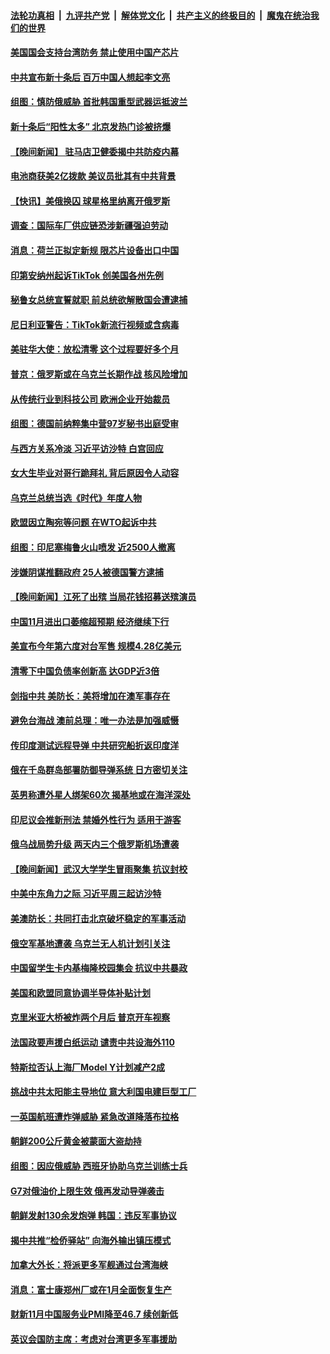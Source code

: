 ####  [法轮功真相](../../../../basic/blob/master/README.md?t=12090531) &nbsp;|&nbsp; [九评共产党](../../../../9ping.md/blob/master/README.md?t=12090531) &nbsp;|&nbsp; [解体党文化](../../../../jtdwh.md/blob/master/README.md?t=12090531)  &nbsp;|&nbsp; [共产主义的终极目的](../../../../gczydzjmd.md/blob/master/README.md?t=12090531) &nbsp;|&nbsp; [魔鬼在统治我们的世界](../../../../mgztzwmdsj.md/blob/master/README.md?t=12090531) 

#### [美国国会支持台湾防务 禁止使用中国产芯片](../pages/nsc418/n13881077.md?t=12090531) 

#### [中共宣布新十条后 百万中国人想起李文亮](../pages/nsc418/n13881045.md?t=12090531) 

#### [组图：慎防俄威胁 首批韩国重型武器运抵波兰](../pages/nsc418/n13880774.md?t=12090531) 

#### [新十条后“阳性太多” 北京发热门诊被挤爆](../pages/nsc418/n13880979.md?t=12090531) 

#### [【晚间新闻】 驻马店卫健委揭中共防疫内幕](../pages/nsc418/n13880955.md?t=12090531) 




#### [电池商获美2亿拨款 美议员批其有中共背景](../pages/nsc418/n13880881.md?t=12090531) 

#### [【快讯】美俄换囚 球星格里纳离开俄罗斯](../pages/nsc418/n13880952.md?t=12090531) 

#### [调查：国际车厂供应链恐涉新疆强迫劳动](../pages/nsc418/n13880731.md?t=12090531) 

#### [消息：荷兰正拟定新规 限芯片设备出口中国](../pages/nsc418/n13880604.md?t=12090531) 

#### [印第安纳州起诉TikTok 创美国各州先例](../pages/nsc418/n13880546.md?t=12090531) 

#### [秘鲁女总统宣誓就职 前总统欲解散国会遭逮捕](../pages/nsc418/n13880432.md?t=12090531) 

#### [尼日利亚警告：TikTok新流行视频或含病毒](../pages/nsc418/n13880426.md?t=12090531) 

#### [美驻华大使：放松清零 这个过程要好多个月](../pages/nsc418/n13880375.md?t=12090531) 

#### [普京：俄罗斯或在乌克兰长期作战 核风险增加](../pages/nsc418/n13880374.md?t=12090531) 

#### [从传统行业到科技公司 欧洲企业开始裁员](../pages/nsc418/n13880349.md?t=12090531) 

#### [组图：德国前纳粹集中营97岁秘书出庭受审](../pages/nsc418/n13880079.md?t=12090531) 

#### [与西方关系冷淡 习近平访沙特 白宫回应](../pages/nsc418/n13880338.md?t=12090531) 

#### [女大生毕业对哥行跪拜礼 背后原因令人动容](../pages/nsc418/n13879958.md?t=12090531) 

#### [乌克兰总统当选《时代》年度人物](../pages/nsc418/n13880292.md?t=12090531) 

#### [欧盟因立陶宛等问题 在WTO起诉中共](../pages/nsc418/n13880268.md?t=12090531) 

#### [组图：印尼塞梅鲁火山喷发 近2500人撤离](../pages/nsc418/n13880189.md?t=12090531) 

#### [涉嫌阴谋推翻政府 25人被德国警方逮捕](../pages/nsc418/n13880188.md?t=12090531) 


#### [【晚间新闻】江死了出殡 当局花钱招募送殡演员](../pages/nsc418/n13880213.md?t=12090531) 


#### [中国11月进出口萎缩超预期 经济继续下行](../pages/nsc418/n13880013.md?t=12090531) 

#### [美宣布今年第六度对台军售 规模4.28亿美元](../pages/nsc418/n13879921.md?t=12090531) 

#### [清零下中国负债率创新高 达GDP近3倍](../pages/nsc418/n13879828.md?t=12090531) 

#### [剑指中共 美防长：美将增加在澳军事存在](../pages/nsc418/n13879619.md?t=12090531) 

#### [避免台海战 澳前总理：唯一办法是加强威慑](../pages/nsc418/n13879719.md?t=12090531) 

#### [传印度测试远程导弹 中共研究船折返印度洋](../pages/nsc418/n13879630.md?t=12090531) 

#### [俄在千岛群岛部署防御导弹系统 日方密切关注](../pages/nsc418/n13879587.md?t=12090531) 

#### [英男称遭外星人绑架60次 揭基地或在海洋深处](../pages/nsc418/n13879288.md?t=12090531) 


#### [印尼议会推新刑法 禁婚外性行为 适用于游客](../pages/nsc418/n13879584.md?t=12090531) 

#### [俄乌战局势升级 两天内三个俄罗斯机场遭袭](../pages/nsc418/n13879596.md?t=12090531) 


#### [【晚间新闻】武汉大学学生冒雨聚集 抗议封校](../pages/nsc418/n13879545.md?t=12090531) 

#### [中美中东角力之际 习近平周三起访沙特](../pages/nsc418/n13879110.md?t=12090531) 

#### [美澳防长：共同打击北京破坏稳定的军事活动](../pages/nsc418/n13879387.md?t=12090531) 

#### [俄空军基地遭袭 乌克兰无人机计划引关注](../pages/nsc418/n13879301.md?t=12090531) 

#### [中国留学生卡内基梅隆校园集会 抗议中共暴政](../pages/nsc418/n13878453.md?t=12090531) 

#### [美国和欧盟同意协调半导体补贴计划](../pages/nsc418/n13879188.md?t=12090531) 

#### [克里米亚大桥被炸两个月后 普京开车视察](../pages/nsc418/n13879108.md?t=12090531) 

#### [法国政要声援白纸运动 谴责中共设海外110](../pages/nsc418/n13879109.md?t=12090531) 

#### [特斯拉否认上海厂Model Y计划减产2成](../pages/nsc418/n13879089.md?t=12090531) 

#### [挑战中共太阳能主导地位 意大利国电建巨型工厂](../pages/nsc418/n13879055.md?t=12090531) 

#### [一英国航班遭炸弹威胁 紧急改道降落布拉格](../pages/nsc418/n13879092.md?t=12090531) 

#### [朝鲜200公斤黄金被蒙面大盗劫持](../pages/nsc418/n13879093.md?t=12090531) 

#### [组图：因应俄威胁 西班牙协助乌克兰训练士兵](../pages/nsc418/n13878956.md?t=12090531) 

#### [G7对俄油价上限生效 俄再发动导弹袭击](../pages/nsc418/n13878968.md?t=12090531) 

#### [朝鲜发射130余发炮弹 韩国：违反军事协议](../pages/nsc418/n13879048.md?t=12090531) 

#### [揭中共推“检侨驿站” 向海外输出镇压模式](../pages/nsc418/n13878090.md?t=12090531) 

#### [加拿大外长：将派更多军舰通过台湾海峡](../pages/nsc418/n13878860.md?t=12090531) 

#### [消息：富士康郑州厂或在1月全面恢复生产](../pages/nsc418/n13878800.md?t=12090531) 

#### [财新11月中国服务业PMI降至46.7 续创新低](../pages/nsc418/n13878711.md?t=12090531) 

#### [英议会国防主席：考虑对台湾更多军事援助](../pages/nsc418/n13878642.md?t=12090531) 

